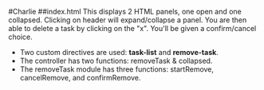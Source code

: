 #Charlie
##index.html
This displays 2 HTML panels, one open and one collapsed. Clicking on header will expand/collapse a panel. You are then able to delete a task by clicking on the "x". You'll be given a confirm/cancel choice.

* Two custom directives are used: **task-list** and **remove-task**.
* The controller has two functions: removeTask & collapsed.
* The removeTask module has three functions: startRemove, cancelRemove, and confirmRemove.


